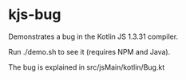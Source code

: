 # kjs-bug

Demonstrates a bug in the Kotlin JS 1.3.31 compiler.

Run ./demo.sh to see it (requires NPM and Java).

The bug is explained in src/jsMain/kotlin/Bug.kt
